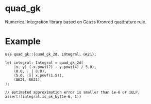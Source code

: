# quad_gk

Numerical Integration library based on Gauss Kronrod quadrature rule.

# Example
```
use quad_gk::{quad_gk_2d, Integral, GK21};

let integral: Integral = quad_gk_2d(
    |x, y| (-x.powi(2) - y.powi(4) / 5.0),
    (0.0, |_| 0.0),
    (5.0, |x| x.powf(1.5)),
    (GK21, GK21),
);

// estimated approximation error is smaller than 1e-6 or 1ULP.
assert!(integral.is_ok_by(1e-6, 1))
```
